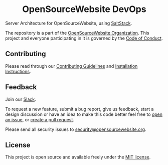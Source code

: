 <h1 align="center">OpenSourceWebsite DevOps</h1>

Server Architecture for OpenSourceWebsite, using [SaltStack](https://www.saltstack.com).

The repository is a part of the [OpenSourceWebsite Organization](https://github.com/opensourcewebsite-org). This project and everyone participating in it is governed by the [Code of Conduct](CODE_OF_CONDUCT.md).

## Contributing

Please read through our [Contributing Guidelines](CONTRIBUTING.md) and [Installation Instructions](INSTALL.md).

## Feedback

Join our [Slack](https://join.slack.com/t/opensourcewebsite/shared_invite/enQtNDE0MDc2OTcxMDExLWJmMjFjOGUxNjFiZTg2OTc0ZDdkNTdhNDIzZDE2ODJiMGMzY2M5Yjg3NzEyNGMxNjIwZWE0YTFhNTE3MjhiYjY).

To request a new feature, submit a bug report, give us feedback, start a design discussion or have an idea to make this code better feel free to [open an issue](https://github.com/opensourcewebsite-org/osw-devops/issues), or [create a pull request](https://github.com/opensourcewebsite-org/osw-devops/pulls).

Please send all security issues to [security@opensourcewebsite.org](mailto:security@opensourcewebsite.org).

## License

This project is open source and available freely under the [MIT license](LICENSE.md).
